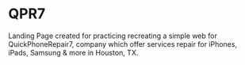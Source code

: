 # QPR7

Landing Page created for practicing recreating a simple web for QuickPhoneRepair7, company which offer services repair for iPhones, iPads, Samsung & more in Houston, TX.

